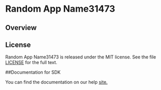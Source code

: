 Random App Name31473
=========================

## Overview


## License

Random App Name31473 is released under the MIT license.  See the file [LICENSE](./LICENSE) for the full text.

##Documentation for SDK

You can find the documentation on our help [site.](https://help.rallydev.com/apps/2.1/doc/)
